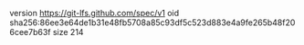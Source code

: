 version https://git-lfs.github.com/spec/v1
oid sha256:86ee3e64de1b31e48fb5708a85c93df5c523d883e4a9fe265b48f206cee7b63f
size 214
